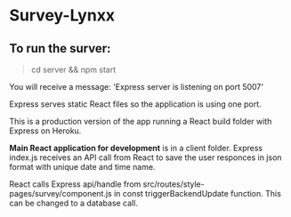 # Survey-Lynxx

## To run the surver:
>cd server && npm start

You will receive a message: 'Express server is listening on port 5007'


Express serves static React files so the application is using one port.

This is a production version of the app running a React build folder with Express on Heroku. 

**Main React application for development** is in a client folder. 
Express index.js receives an API call from React to save the user responces in json format with unique date and time name. 

React calls Express api/handle from src/routes/style-pages/survey/component.js in const triggerBackendUpdate function. This can be changed to a database call. 
